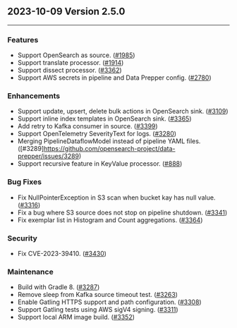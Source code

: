 ## 2023-10-09 Version 2.5.0

---

### Features
* Support OpenSearch as source. ([#1985](https://github.com/opensearch-project/data-prepper/issues/1985))
* Support translate processor. ([#1914](https://github.com/opensearch-project/data-prepper/issues/1914))
* Support dissect processor. ([#3362](https://github.com/opensearch-project/data-prepper/issues/3362))
* Support AWS secrets in pipeline and Data Prepper config. ([#2780](https://github.com/opensearch-project/data-prepper/issues/2780))

### Enhancements
* Support update, upsert, delete bulk actions in OpenSearch sink. ([#3109](https://github.com/opensearch-project/data-prepper/issues/3109))
* Support inline index templates in OpenSearch sink. ([#3365](https://github.com/opensearch-project/data-prepper/issues/3365))
* Add retry to Kafka consumer in source. ([#3399](https://github.com/opensearch-project/data-prepper/pull/3399))
* Support OpenTelemetry SeverityText for logs. ([#3280](https://github.com/opensearch-project/data-prepper/issues/3280))
* Merging PipelineDataflowModel instead of pipeline YAML files. ([#3289]https://github.com/opensearch-project/data-prepper/issues/3289) 
* Support recursive feature in KeyValue processor. ([#888](https://github.com/opensearch-project/data-prepper/issues/888))

### Bug Fixes
* Fix NullPointerException in S3 scan when bucket kay has null value. ([#3316](https://github.com/opensearch-project/data-prepper/issues/3316))
* Fix a bug where S3 source does not stop on pipeline shutdown. ([#3341](https://github.com/opensearch-project/data-prepper/issues/3341))
* Fix exemplar list in Histogram and Count aggregations. ([#3364](https://github.com/opensearch-project/data-prepper/pull/3364))

### Security
* Fix CVE-2023-39410. ([#3430](https://github.com/opensearch-project/data-prepper/issues/3430))

### Maintenance
* Build with Gradle 8. ([#3287](https://github.com/opensearch-project/data-prepper/issues/3267))  
* Remove sleep from Kafka source timeout test. ([#3263](https://github.com/opensearch-project/data-prepper/issues/3263))
* Enable Gatling HTTPS support and path configuration. ([#3308](https://github.com/opensearch-project/data-prepper/issues/3308))
* Support Gatling tests using AWS sigV4 signing. ([#3311](https://github.com/opensearch-project/data-prepper/issues/3311))
* Support local ARM image build. ([#3352](https://github.com/opensearch-project/data-prepper/issues/3352))